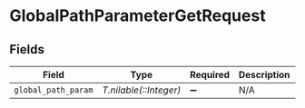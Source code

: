 # GlobalPathParameterGetRequest


## Fields

| Field                  | Type                   | Required               | Description            | Example                |
| ---------------------- | ---------------------- | ---------------------- | ---------------------- | ---------------------- |
| `global_path_param`    | *T.nilable(::Integer)* | :heavy_minus_sign:     | N/A                    | 100                    |